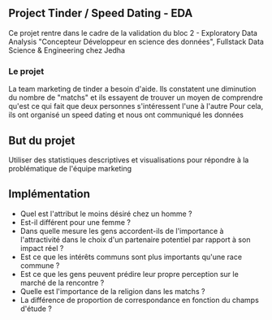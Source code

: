## Project Tinder / Speed Dating - EDA
Ce projet rentre dans le cadre de la validation du bloc 2 - Exploratory Data Analysis "Concepteur Développeur en science des données", Fullstack Data Science & Engineering chez Jedha

### Le projet
La team marketing de tinder a besoin d'aide. Ils constatent une diminution du nombre de "matchs" et ils essayent de trouver un moyen de comprendre qu'est ce qui fait que deux personnes s'intéressent l'une à l'autre
Pour cela, ils ont organisé un speed dating et nous ont communiqué les données

## But du projet 
Utiliser des statistiques descriptives et visualisations pour répondre à la problématique de l'équipe marketing

## Implémentation
- Quel est l'attribut le moins désiré chez un homme ?
- Est-il différent pour une femme ?
- Dans quelle mesure les gens accordent-ils de l'importance à l'attractivité dans le choix d'un partenaire potentiel par rapport à son impact réel ?
- Est ce que les intérêts communs sont plus importants qu'une race commune ?
- Est ce que les gens peuvent prédire leur propre perception sur le marché de la rencontre ?
- Quelle est l'importance de la religion dans les matchs ?
- La différence de proportion de correspondance en fonction du champs d'étude ?
